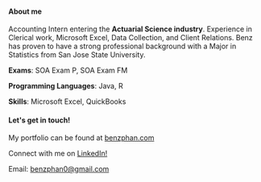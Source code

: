 #### About me
Accounting Intern entering the **Actuarial Science industry**. Experience in Clerical work, Microsoft Excel, Data Collection, and Client Relations. Benz has proven to have a strong professional background with a Major in Statistics from San Jose State University.

**Exams**: SOA Exam P, SOA Exam FM

**Programming Languages**: Java, R

**Skills**: Microsoft Excel, QuickBooks 


#### Let's get in touch!
My portfolio can be found at [benzphan.com](https://www.benzphan.com/)

Connect with me on [LinkedIn!](https://www.linkedin.com/in/benzphan0/)

Email: [benzphan0@gmail.com](benzphan@gmail.com)